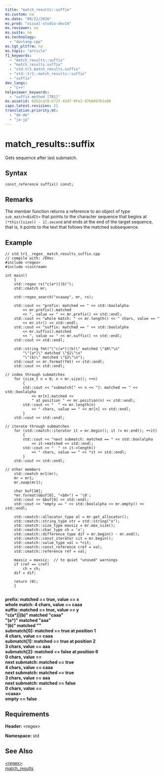 ```yaml
---
title: "match_results::suffix"
ms.custom: na
ms.date: "09/22/2016"
ms.prod: "visual-studio-dev14"
ms.reviewer: na
ms.suite: na
ms.technology: 
  - "devlang-cpp"
ms.tgt_pltfrm: na
ms.topic: "article"
f1_keywords: 
  - "match_results::suffix"
  - "match_results.suffix"
  - "std.tr1.match_results.suffix"
  - "std::tr1::match_results::suffix"
  - "suffix"
dev_langs: 
  - "C++"
helpviewer_keywords: 
  - "suffix method [TR1]"
ms.assetid: 02b2caf8-b72f-4247-9fe2-d7b849761e88
caps.latest.revision: 21
translation.priority.mt: 
  - "de-de"
  - "ja-jp"
---
```

# match_results::suffix
Gets sequence after last submatch.  
  
## Syntax  
  
```  
const_reference suffix() const;  
```  
  
## Remarks  
 The member function returns a reference to an object of type `sub_match<BidIt>` that points to the character sequence that begins at `(*this)[size() - 1].second` and ends at the end of the target sequence, that is, it points to the text that follows the matched subsequence.  
  
## Example  
  
```  
// std_tr1__regex__match_results_suffix.cpp   
// compile with: /EHsc   
#include <regex>   
#include <iostream>   
  
int main()   
    {   
    std::regex rx("c(a*)|(b)");   
    std::cmatch mr;   
  
    std::regex_search("xcaaay", mr, rx);   
  
    std::cout << "prefix: matched == " << std::boolalpha   
        << mr.prefix().matched   
        << ", value == " << mr.prefix() << std::endl;   
    std::cout << "whole match: " << mr.length() << " chars, value == "   
        << mr.str() << std::endl;   
    std::cout << "suffix: matched == " << std::boolalpha   
        << mr.suffix().matched   
        << ", value == " << mr.suffix() << std::endl;   
    std::cout << std::endl;   
  
    std::string fmt("\"c(a*)|(b)\" matched \"$0\"\n"   
        "\"(a*)\" matched \"$1\"\n"   
        "\"(b)\" matched \"$2\"\n");   
    std::cout << mr.format(fmt) << std::endl;   
    std::cout << std::endl;   
  
// index through submatches   
    for (size_t n = 0; n < mr.size(); ++n)   
        {   
        std::cout << "submatch[" << n << "]: matched == " << std::boolalpha   
            << mr[n].matched <<   
            " at position " << mr.position(n) << std::endl;   
        std::cout << "  " << mr.length(n)   
            << " chars, value == " << mr[n] << std::endl;   
        }   
    std::cout << std::endl;   
  
// iterate through submatches   
    for (std::cmatch::iterator it = mr.begin(); it != mr.end(); ++it)   
        {   
        std::cout << "next submatch: matched == " << std::boolalpha   
            << it->matched << std::endl;   
        std::cout << "  " << it->length()   
            << " chars, value == " << *it << std::endl;   
        }   
    std::cout << std::endl;   
  
// other members   
    std::cmatch mr1(mr);   
    mr = mr1;   
    mr.swap(mr1);   
  
    char buf[10];   
    *mr.format(&buf[0], "<$0>") = '\0';   
    std::cout << &buf[0] << std::endl;   
    std::cout << "empty == " << std::boolalpha << mr.empty() << std::endl;   
  
    std::cmatch::allocator_type al = mr.get_allocator();   
    std::cmatch::string_type str = std::string("x");   
    std::cmatch::size_type maxsiz = mr.max_size();   
    std::cmatch::char_type ch = 'x';   
    std::cmatch::difference_type dif = mr.begin() - mr.end();   
    std::cmatch::const_iterator cit = mr.begin();   
    std::cmatch::value_type val = *cit;   
    std::cmatch::const_reference cref = val;   
    std::cmatch::reference ref = val;   
  
    maxsiz = maxsiz;  // to quiet "unused" warnings   
    if (ref == cref)   
        ch = ch;   
    dif = dif;   
  
    return (0);   
    }  
  
```  
  
 **prefix: matched == true, value == x**  
**whole match: 4 chars, value == caaa**  
**suffix: matched == true, value == y**  
**"c(a\*)&#124;(b)" matched "caaa"**  
**"(a\*)" matched "aaa"**  
**"(b)" matched ""**  
**submatch[0]: matched == true at position 1**  
 **4 chars, value == caaa**  
**submatch[1]: matched == true at position 2**  
 **3 chars, value == aaa**  
**submatch[2]: matched == false at position 6**  
 **0 chars, value ==**   
**next submatch: matched == true**  
 **4 chars, value == caaa**  
**next submatch: matched == true**  
 **3 chars, value == aaa**  
**next submatch: matched == false**  
 **0 chars, value ==**   
**<caaa\>**  
**empty == false**   
## Requirements  
 **Header:** <regex\>  
  
 **Namespace:** std  
  
## See Also  
 [<regex\>](../vs140/-regex-.md)   
 [match_results](../vs140/match_results-class.md)